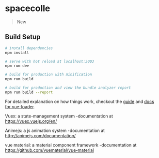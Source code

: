 # spacecolle

> New

## Build Setup

``` bash
# install dependencies
npm install

# serve with hot reload at localhost:3003
npm run dev

# build for production with minification
npm run build

# build for production and view the bundle analyzer report
npm run build --report
```

For detailed explanation on how things work, checkout the [guide](http://vuejs-templates.github.io/webpack/) and [docs for vue-loader](http://vuejs.github.io/vue-loader).

Vuex: a state-management system
-documentation at https://vuex.vuejs.org/en/

Animejs: a js animation system
-documentation at http://animejs.com/documentation/

vue material: a material component framework
-documentation at https://github.com/vuematerial/vue-material